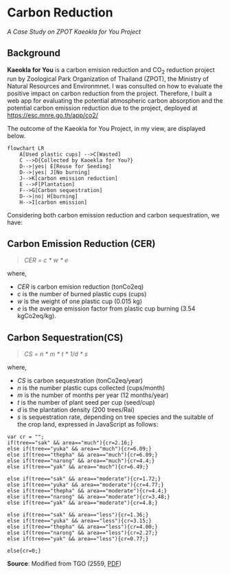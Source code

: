 # Carbon Reduction
_A Case Study on ZPOT Kaeokla for You Project_

## Background
__Kaeokla for You__ is a carbon emision reduction and CO<sub>2</sub> reduction project run by Zoological Park Organization of Thailand (ZPOT), the Ministry of Natural Resources and Environmnet. I was consulted on how to evaluate the positive impact on carbon reduction from the project. Therefore, I built a web app for evaluating the potential atmospheric carbon absorption and the potential carbon emission reduction due to the project, deployed at https://esc.mnre.go.th/app/co2/

The outcome of the Kaeokla for You Project, in my view, are displayed below.

```mermaid
flowchart LR
    A[Used plastic cups] -->C[Wasted]
    C -->D{Collected by Kaoekla for You?}
    D-->|yes| E[Reuse for Seeding]
    D-->|yes| J[No burning]
    J-->K[carbon emission reduction]
    E -->F[Plantation]
    F-->G[Carbon sequestration]
    D-->|no| H[burning]
    H-->I[carbon emission]
```
Considering both carbon emission reduction and carbon sequestration, we have:

## Carbon Emission Reduction (CER)
> _CER = c * w * e_    

where,
- _CER_ is carbon emision reduction (tonCo2eq)
- _c_ is the number of burned plastic cups (cups)
- _w_ is the weight of one plastic cup (0.015 kg) 
- _e_ is the average emission factor from plastic cup burning (3.54 kgCo2eq/kg).

## Carbon Sequestration(CS)
> _CS = n * m * t * 1/d * s_

where,
- _CS_ is carbon sequestration (tonCo2eq/year)
- _n_ is the number plastic cups collected (cups/month)
- _m_ is the number of months per year (12 months/year)
- _t_ is the number of plant seed per cup (seed/cup) 
- _d_ is the plantation density (200 trees/Rai)
- _s_ is sequestration rate, depending on tree species and the suitable of the crop land, expressed in JavaScript as follows:
  
```
var cr = "";
if(tree=="sak" && area=="much"){cr=2.16;}
else if(tree=="yuka" && area=="much"){cr=6.09;}
else if(tree=="thepha" && area=="much"){cr=6.09;}
else if(tree=="narong" && area=="much"){cr=4.4;}
else if(tree=="yak" && area=="much"){cr=6.49;}

else if(tree=="sak" && area=="moderate"){cr=1.72;}
else if(tree=="yuka" && area=="moderate"){cr=4.77;}
else if(tree=="thepha" && area=="moderate"){cr=4.4;}
else if(tree=="narong" && area=="moderate"){cr=3.48;}
else if(tree=="yak" && area=="moderate"){cr=4.8;}

else if(tree=="sak" && area=="less"){cr=1.36;}
else if(tree=="yuka" && area=="less"){cr=3.15;}
else if(tree=="thepha" && area=="less"){cr=4.00;}
else if(tree=="narong" && area=="less"){cr=2.27;}
else if(tree=="yak" && area=="less"){cr=0.77;}

else{cr=0;}
```
__Source__: Modified from TGO (2559, [PDF](https://esc.mnre.go.th/app/co2/Tree_version02.pdf))
